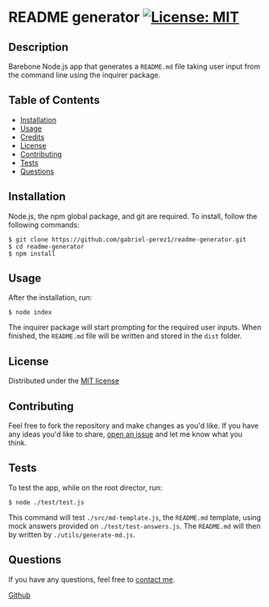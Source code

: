 # README generator [![License: MIT](https://img.shields.io/badge/License-MIT-yellow.svg)](https://opensource.org/licenses/MIT)

## Description 

Barebone Node.js app that generates a `README.md` file taking user input from the command line using the inquirer package.

## Table of Contents

* [Installation](#installation)
* [Usage](#usage)
* [Credits](#credits)
* [License](#license)
* [Contributing](#contributing)
* [Tests](#tests)
* [Questions](#questions)

## Installation

Node.js, the npm global package, and git are required. To install, follow the following commands:

	$ git clone https://github.com/gabriel-perez1/readme-generator.git
	$ cd readme-generator
	$ npm install

## Usage 

After the installation, run:

	$ node index

The inquirer package will start prompting for the required user inputs. When finished, the `README.md` file will be written and stored in the `dist` folder.

## License

Distributed under the [MIT license](https://opensource.org/licenses/MIT)

## Contributing

Feel free to fork the repository and make changes as you'd like. If you have any ideas you'd like to share, [open an issue](https://github.com/gabriel-perez1/readme-generator/issues) and let me know what you think.

## Tests

To test the app, while on the root director, run:

	$ node ./test/test.js

This command will test `./src/md-template.js`, the `README.md` template, using mock answers provided on `./test/test-answers.js`. The `README.md` will then by written by `./utils/generate-md.js`.

## Questions

If you have any questions, feel free to [contact me](g.perez.carbo@gmail.com).

[Github](https://github.com/gabriel-perez1)